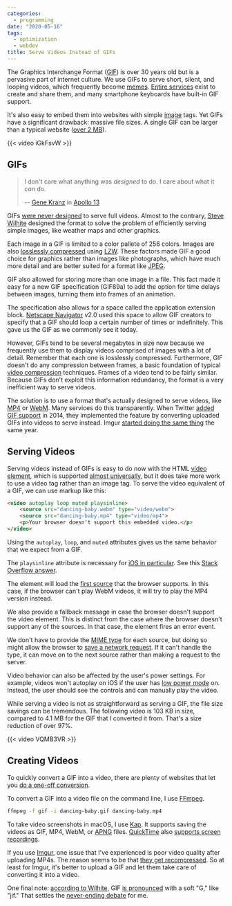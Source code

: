 ```yaml
---
categories:
  - programming
date: "2020-05-16"
tags:
  - optimization
  - webdev
title: Serve Videos Instead of GIFs
---
```


The Graphics Interchange Format ([GIF](https://en.wikipedia.org/wiki/GIF)) is
over 30 years old but is a pervasive part of internet culture. We use GIFs to
serve short, silent, and looping videos, which frequently become
[memes](https://en.wikipedia.org/wiki/Internet_meme). [Entire
services](https://giphy.com/) exist to create and share them, and many
smartphone keyboards have built-in GIF support.

It's also easy to embed them into websites with simple
[image](https://developer.mozilla.org/en-US/docs/Web/HTML/Element/img) tags. Yet
GIFs have a significant drawback: massive file sizes. A single GIF can be larger
than a typical website ([over 2
MB](https://www.keycdn.com/support/the-growth-of-web-page-size)).

{{< video iGkFsvW >}}

## GIFs

> I don't care what anything was *designed* to do. I care about what it *can* do.
>
> -- [Gene Kranz](https://en.wikipedia.org/wiki/Gene_Kranz) in [Apollo
13](https://youtu.be/XLMDSjCzEx8)

GIFs [were never
designed](https://www.wired.com/2017/05/gif-turns-30-ancient-format-changed-internet/)
to serve full videos. Almost to the contrary, [Steve
Wilhite](https://en.wikipedia.org/wiki/Steve_Wilhite) designed the format to
solve the problem of efficiently serving simple images, like weather maps and
other graphics.

Each image in a GIF is limited to a color pallete of 256 colors. Images are also
[losslessly compressed](https://en.wikipedia.org/wiki/Lossless_compression)
using [LZW](https://en.wikipedia.org/wiki/Lempel%E2%80%93Ziv%E2%80%93Welch).
These factors made GIF a good choice for graphics rather than images like
photographs, which have much more detail and are better suited for a format like
[JPEG](https://en.wikipedia.org/wiki/JPEG).

GIF also allowed for storing more than one image in a file. This fact made it
easy for a new GIF specification (GIF89a) to add the option for time delays
between images, turning them into frames of an animation.

The specification also allows for a space called the application extension
block. [Netscape Navigator](https://en.wikipedia.org/wiki/Netscape_Navigator)
v2.0 used this space to allow GIF creators to specify that a GIF should loop a
certain number of times or indefinitely. This gave us the GIF as we commonly see
it today.

However, GIFs tend to be several megabytes in size now because we frequently use
them to display videos comprised of images with a lot of detail. Remember that
each one is losslessly compressed. Furthermore, GIF doesn't do any compression
between frames, a basic foundation of typical [video
compression](https://en.wikipedia.org/wiki/Data_compression#Video) techniques.
Frames of a video tend to be fairly similar. Because GIFs don't exploit this
information redundancy, the format is a very inefficient way to serve videos.

The solution is to use a format that's actually designed to serve videos, like
[MP4](https://en.wikipedia.org/wiki/MPEG-4_Part_14) or
[WebM](https://en.wikipedia.org/wiki/WebM). Many services do this transparently.
When Twitter [added GIF
support](https://techcrunch.com/2014/06/19/gasp-twitter-gifs-arent-actually-gifs/)
in 2014, they implemented the feature by converting uploaded GIFs into videos to
serve instead. Imgur [started doing the same
thing](https://blog.imgur.com//2014/10/09/introducing-gifv/) the same year.

## Serving Videos

Serving videos instead of GIFs is easy to do now with the HTML [video
element](https://developer.mozilla.org/en-US/docs/Web/HTML/Element/video), which
is supported [almost universally](https://caniuse.com/#feat=video), but it does
take more work to use a video tag rather than an image tag. To serve the video
equivalent of a GIF, we can use markup like this:

```html
<video autoplay loop muted playsinline>
    <source src="dancing-baby.webm" type="video/webm">
    <source src="dancing-baby.mp4" type="video/mp4">
    <p>Your browser doesn't support this embedded video.</p>
</video>
```

Using the `autoplay`, `loop`, and `muted` attributes gives us the same behavior
that we expect from a GIF.

The `playsinline` attribute is necessary for [iOS in
particular](https://webkit.org/blog/6784/new-video-policies-for-ios/). See this
[Stack Overflow answer](https://stackoverflow.com/a/48493032/1481479).

The element will load the [first
source](https://developer.mozilla.org/en-US/docs/Learn/HTML/Multimedia_and_embedding/Video_and_audio_content#Media_file_support_in_browsers)
that the browser supports. In this case, if the browser can't play WebM videos,
it will try to play the MP4 version instead.

We also provide a fallback message in case the browser doesn't support the video
element. This is distinct from the case where the browser doesn't support any of
the sources. In that case, the element fires an error event.

We don't have to provide the [MIME
type](https://developer.mozilla.org/en-US/docs/Web/HTTP/Basics_of_HTTP/MIME_types)
for each source, but doing so might allow the browser to [save a network
request](https://developer.mozilla.org/en-US/docs/Web/HTML/Element/source#Attributes).
If it can't handle the type, it can move on to the next source rather than
making a request to the server.

Video behavior can also be affected by the user's power settings. For example,
videos won't autoplay on iOS if the user has [low power
mode](https://support.apple.com/en-us/HT205234) on. Instead, the user should see
the controls and can manually play the video.

While serving a video is not as straightforward as serving a GIF, the file size
savings can be tremendous. The following video is 103 KB in size, compared to
4.1 MB for the GIF that I converted it from. That's a size reduction of over
97%.

{{< video VQMB3VR >}}

## Creating Videos

To quickly convert a GIF into a video, there are plenty of websites that let you
[do a one-off conversion](https://cloudconvert.com/gif-to-mp4).

To convert a GIF into a video file on the command line, I use
[FFmpeg](https://ffmpeg.org/).

```sh
ffmpeg -f gif -i dancing-baby.gif dancing-baby.mp4
```

To take video screenshots in macOS, I use [Kap](https://getkap.co/). It supports
saving the videos as GIF, MP4, WebM, or
[APNG](https://en.wikipedia.org/wiki/APNG) files.
[QuickTime](https://support.apple.com/quicktime) also [supports screen
recordings](https://support.apple.com/guide/quicktime-player/record-your-screen-qtp97b08e666/mac).

If you use [Imgur](https://imgur.com/), one issue that I've experienced is poor
video quality after uploading MP4s. The reason seems to be that [they get
recompressed](https://community.imgur.com/t/videos-losing-quality-on-upload/62258).
So at least for Imgur, it's better to upload a GIF and let them take care of
converting it into a video.

One final note: [according to
Wilhite](https://www.youtube.com/watch?v=CBtKxsuGvko), GIF [is
pronounced](https://bits.blogs.nytimes.com/2013/05/23/battle-over-gif-pronunciation-erupts/)
with a soft "G," like "jif." That settles the [never-ending
debate](https://www.mentalfloss.com/article/551894/how-do-linguists-pronounce-gif)
for me.

